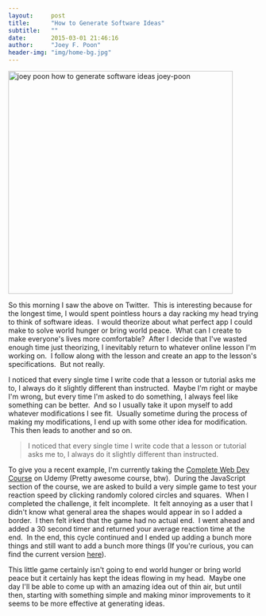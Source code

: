 ```yaml
---
layout:     post
title:      "How to Generate Software Ideas"
subtitle:   ""
date:       2015-03-01 21:46:16
author:     "Joey F. Poon"
header-img: "img/home-bg.jpg"
---
```


<a href="http://joeypoon.com"><img class="alignnone  wp-image-122" src="http://temp.nickydisla.com/temp/wp-content/uploads/2015/05/perfection.png" alt="joey poon how to generate software ideas joey-poon" width="452" height="448" /></a>

<p>So this morning I saw the above on Twitter.  This is interesting because for the longest time, I would spent pointless hours a day racking my head trying to think of software ideas.  I would theorize about what perfect app I could make to solve world hunger or bring world peace.  What can I create to make everyone's lives more comfortable?  After I decide that I've wasted enough time just theorizing, I inevitably return to whatever online lesson I'm working on.  I follow along with the lesson and create an app to the lesson's specifications.  But not really.</p>

<p>I noticed that every single time I write code that a lesson or tutorial asks me to, I always do it slightly different than instructed.  Maybe I'm right or maybe I'm wrong, but every time I'm asked to do something, I always feel like something can be better.  And so I usually take it upon myself to add whatever modifications I see fit.  Usually sometime during the process of making my modifications, I end up with some other idea for modification.  This then leads to another and so on.
<blockquote>I noticed that every single time I write code that a lesson or tutorial asks me to, I always do it slightly different than instructed.</blockquote>
To give you a recent example, I'm currently taking the <a href="https://www.udemy.com/complete-web-developer-course/#/" target="_blank">Complete Web Dev Course</a> on Udemy (Pretty awesome course, btw).  During the JavaScript section of the course, we are asked to build a very simple game to test your reaction speed by clicking randomly colored circles and squares.  When I completed the challenge, it felt incomplete.  It felt annoying as a user that I didn't know what general area the shapes would appear in so I added a border.  I then felt irked that the game had no actual end.  I went ahead and added a 30 second timer and returned your average reaction time at the end.  In the end, this cycle continued and I ended up adding a bunch more things and still want to add a bunch more things (If you're curious, you can find the current version <a href="https://github.com/joeypoon/speed_game">here</a>).</p>

<p>This little game certainly isn't going to end world hunger or bring world peace but it certainly has kept the ideas flowing in my head.  Maybe one day I'll be able to come up with an amazing idea out of thin air, but until then, starting with something simple and making minor improvements to it seems to be more effective at generating ideas.</p>
